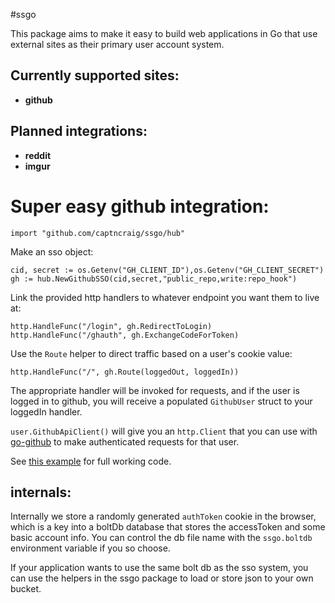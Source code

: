 #ssgo

This package aims to make it easy to build web applications in Go that use external sites as their primary user account system.

## Currently supported sites:
- **github**

## Planned integrations:
- **reddit**
- **imgur**

# Super easy github integration:

`import "github.com/captncraig/ssgo/hub"`

Make an sso object:

    cid, secret := os.Getenv("GH_CLIENT_ID"),os.Getenv("GH_CLIENT_SECRET")
    gh := hub.NewGithubSSO(cid,secret,"public_repo,write:repo_hook")

Link the provided http handlers to whatever endpoint you want them to live at:

    http.HandleFunc("/login", gh.RedirectToLogin)
    http.HandleFunc("/ghauth", gh.ExchangeCodeForToken)

Use the `Route` helper to direct traffic based on a user's cookie value:
    
    http.HandleFunc("/", gh.Route(loggedOut, loggedIn))
    
The appropriate handler will be invoked for requests, and if the user is logged in to github, you will receive a populated `GithubUser` struct to your loggedIn handler.

`user.GithubApiClient()` will give you an `http.Client` that you can use with [go-github](https://github.com/google/go-github) to make authenticated requests for that user.

See [this example](https://github.com/captncraig/ssgo/blob/master/examples/github/main.go) for full working code.

## internals:
Internally we store a randomly generated `authToken` cookie in the browser, which is a key into a boltDb database that stores the accessToken and some basic account info. You can control the db file name with the `ssgo.boltdb` environment variable if you so choose.

If your application wants to use the same bolt db as the sso system, you can use the helpers in the ssgo package to load or store json to your own bucket.


